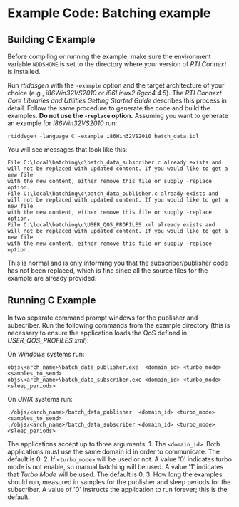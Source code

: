 # Example Code: Batching example

## Building C Example
Before compiling or running the example, make sure the environment variable
`NDDSHOME` is set to the directory where your version of *RTI Connext* is
installed.

Run *rtiddsgen* with the `-example` option and the target architecture of your
choice (e.g., *i86Win32VS2010* or *i86Linux2.6gcc4.4.5*). The *RTI Connext Core
Libraries and Utilities Getting Started Guide* describes this process in detail.
Follow the same procedure to generate the code and build the examples. **Do not
use the `-replace` option.** Assuming you want to generate an example for
*i86Win32VS2010* run:
```
rtiddsgen -language C -example i86Win32VS2010 batch_data.idl
```

You will see messages that look like this:
```
File C:\local\batching\c\batch_data_subscriber.c already exists and
will not be replaced with updated content. If you would like to get a new file
with the new content, either remove this file or supply -replace option.
File C:\local\batching\c\batch_data_publisher.c already exists and
will not be replaced with updated content. If you would like to get a new file
with the new content, either remove this file or supply -replace option.
File C:\local\batching\c\USER_QOS_PROFILES.xml already exists and
will not be replaced with updated content. If you would like to get a new file
with the new content, either remove this file or supply -replace option.
```

This is normal and is only informing you that the subscriber/publisher code has
not been replaced, which is fine since all the source files for the example are
already provided.

## Running C Example
In two separate command prompt windows for the publisher and subscriber. Run
the following commands from the example directory (this is necessary to ensure
the application loads the QoS defined in *USER_QOS_PROFILES.xml*):

On *Windows* systems run:
```
objs\<arch_name>\batch_data_publisher.exe  <domain_id> <turbo_mode> <samples_to_send>
objs\<arch_name>\batch_data_subscriber.exe <domain_id> <turbo_mode> <sleep_periods>
```

On *UNIX* systems run:
```
./objs/<arch_name>/batch_data_publisher  <domain_id> <turbo_mode> <samples_to_send>
./objs/<arch_name>/batch_data_subscriber <domain_id> <turbo_mode> <sleep_periods>
```

The applications accept up to three arguments:
    1. The `<domain_id>`. Both applications must use the same domain id in order
    to communicate. The default is 0.
    2. If `<turbo_mode>` will be used or not. A value '0' indicates turbo mode
    is not enable, so manual batching will be used. A value '1' indicates that
    *Turbo Mode* will be used. The default is 0.
    3. How long the examples should run, measured in samples for the publisher
    and sleep periods for the subscriber. A value of '0' instructs the
    application to run forever; this is the default.
